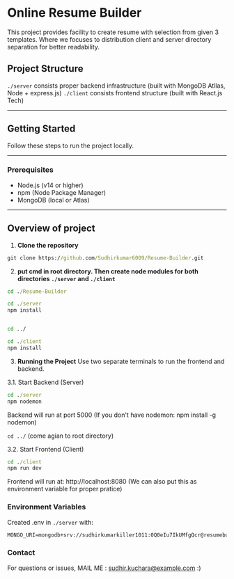 # Online Resume Builder

This project provides facility to create resume with selection from given 3 templates.
Where we focuses to distribution client and server directory separation for better readability.  


## Project Structure
`./server` consists proper backend infrastructure (built with MongoDB Atllas, Node + express.js)
`./client` consists frontend structure (built with React.js Tech)

---

## Getting Started

Follow these steps to run the project locally.

---

### Prerequisites

- Node.js (v14 or higher)
- npm (Node Package Manager)
- MongoDB (local or Atlas)

---

## Overview of project

1. **Clone the repository**
```cmd
git clone https://github.com/Sudhirkumar6009/Resume-Builder.git
```
2. **put cmd in root directory. Then create node modules for both directories `./server` and `./client`**
```cmd
cd ./Resume-Builder

cd ./server
npm install


cd ../

cd ./client
npm install
```

3. **Running the Project**
Use two separate terminals to run the frontend and backend.

3.1. Start Backend (Server)
```cmd
cd ./server
npm nodemon
```
Backend will run at port 5000
(If you don't have nodemon: npm install -g nodemon)

`cd ../` (come agian to root directory)

3.2. Start Frontend (Client)
```cmd
cd ./client
npm run dev
```
Frontend will run at: http://localhost:8080
(We can also put this as environment variable for proper pratice)

### Environment Variables
Created .env in `./server` with:
```cmd
MONGO_URI=mongodb+srv://sudhirkumarkiller1011:0Q0eIu7IkUMfgQcr@resumebuilder.ymfjyyh.mongodb.net/?retryWrites=true&w=majority&appName=ResumeBuilder
```

### Contact
For questions or issues,
MAIL ME : sudhir.kuchara@example.com :)

